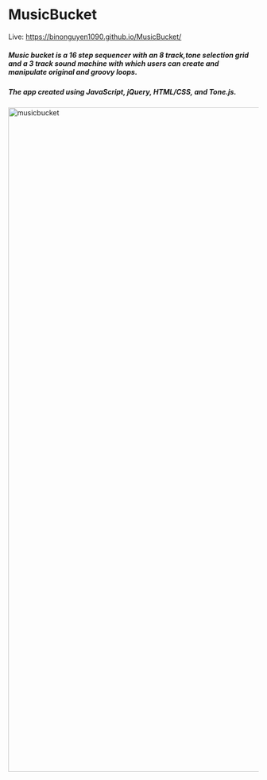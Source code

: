 # MusicBucket
Live: https://binonguyen1090.github.io/MusicBucket/

##### Music bucket is a 16 step sequencer with an 8 track,tone selection grid and a 3 track sound machine with which users can create and manipulate original and groovy loops.
##### The app created using JavaScript, jQuery, HTML/CSS, and Tone.js.


<img width="1337" alt="musicbucket" src="https://user-images.githubusercontent.com/38637651/78290433-9a609400-74d8-11ea-943a-84cd0a82e47b.png">

